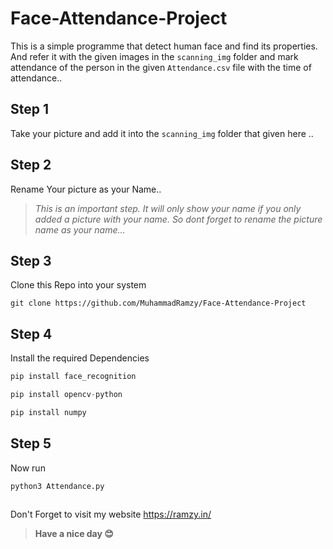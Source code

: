 # Face-Attendance-Project
This is a simple programme that detect human face and find its properties. 
And refer it with the given images in the `scanning_img` folder and mark attendance of the person in the given
`Attendance.csv` file with the time of attendance..

## Step 1
Take your picture and add it into the `scanning_img` folder that given here ..

## Step 2
Rename Your picture as your Name..


> _This is an important step. It will only show your name if you only added a picture with your name. So dont forget to rename the picture name as your name..._

## Step 3 
Clone this Repo into your system

~~~
git clone https://github.com/MuhammadRamzy/Face-Attendance-Project
~~~

## Step 4
Install the required Dependencies 

~~~python
pip install face_recognition
~~~
~~~python
pip install opencv-python
~~~
~~~python
pip install numpy
~~~

## Step 5
Now run
~~~
python3 Attendance.py
~~~

## 
Don't Forget to visit my website https://ramzy.in/

> **Have a nice day 😊**
